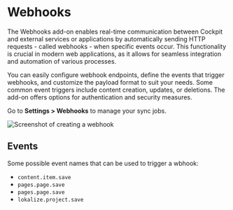 # Webhooks

The Webhooks add-on enables real-time communication between Cockpit and external services or applications by automatically sending HTTP requests - called webhooks - when specific events occur. This functionality is crucial in modern web applications, as it allows for seamless integration and automation of various processes.

You can easily configure webhook endpoints, define the events that trigger webhooks, and customize the payload format to suit your needs. Some common event triggers include content creation, updates, or deletions. The add-on offers options for authentication and security measures.

Go to **Settings > Webhooks** to manage your sync jobs.

![Screenshot of creating a webhook](./create-webhook.png)

## Events

Some possible event names that can be used to trigger a wbhook:

- `content.item.save`
- `pages.page.save`
- `pages.page.save`
- `lokalize.project.save`